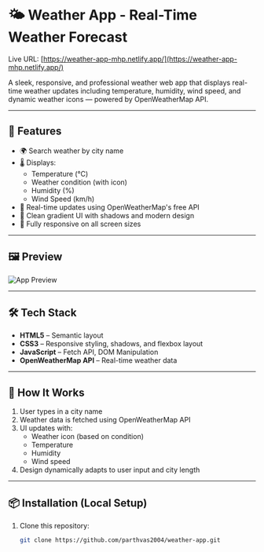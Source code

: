 # 🌤️ Weather App - Real-Time Weather Forecast

Live URL: [https://weather-app-mhp.netlify.app/](https://weather-app-mhp.netlify.app/)

A sleek, responsive, and professional weather web app that displays real-time weather updates including temperature, humidity, wind speed, and dynamic weather icons — powered by OpenWeatherMap API.

---

## 🚀 Features

- 🌍 Search weather by city name
- 🌡️ Displays:
  - Temperature (°C)
  - Weather condition (with icon)
  - Humidity (%)
  - Wind Speed (km/h)
- 🔄 Real-time updates using OpenWeatherMap's free API
- 🎨 Clean gradient UI with shadows and modern design
- 📱 Fully responsive on all screen sizes

---

## 🖼️ Preview

![App Preview](./preview.png)

---

## 🛠️ Tech Stack

- **HTML5** – Semantic layout
- **CSS3** – Responsive styling, shadows, and flexbox layout
- **JavaScript** – Fetch API, DOM Manipulation
- **OpenWeatherMap API** – Real-time weather data

---

## 🧠 How It Works

1. User types in a city name
2. Weather data is fetched using OpenWeatherMap API
3. UI updates with:
   - Weather icon (based on condition)
   - Temperature
   - Humidity
   - Wind speed
4. Design dynamically adapts to user input and city length

---

## 📦 Installation (Local Setup)

1. Clone this repository:
   ```bash
   git clone https://github.com/parthvas2004/weather-app.git
